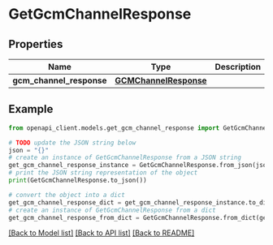 # GetGcmChannelResponse


## Properties

Name | Type | Description | Notes
------------ | ------------- | ------------- | -------------
**gcm_channel_response** | [**GCMChannelResponse**](GCMChannelResponse.md) |  | 

## Example

```python
from openapi_client.models.get_gcm_channel_response import GetGcmChannelResponse

# TODO update the JSON string below
json = "{}"
# create an instance of GetGcmChannelResponse from a JSON string
get_gcm_channel_response_instance = GetGcmChannelResponse.from_json(json)
# print the JSON string representation of the object
print(GetGcmChannelResponse.to_json())

# convert the object into a dict
get_gcm_channel_response_dict = get_gcm_channel_response_instance.to_dict()
# create an instance of GetGcmChannelResponse from a dict
get_gcm_channel_response_from_dict = GetGcmChannelResponse.from_dict(get_gcm_channel_response_dict)
```
[[Back to Model list]](../README.md#documentation-for-models) [[Back to API list]](../README.md#documentation-for-api-endpoints) [[Back to README]](../README.md)


